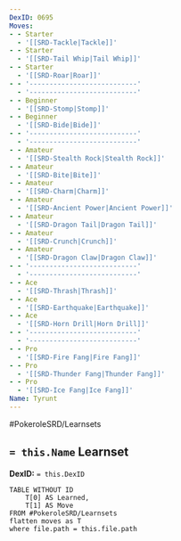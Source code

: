 ```yaml
---
DexID: 0695
Moves:
- - Starter
  - '[[SRD-Tackle|Tackle]]'
- - Starter
  - '[[SRD-Tail Whip|Tail Whip]]'
- - Starter
  - '[[SRD-Roar|Roar]]'
- - '---------------------------'
  - '---------------------------'
- - Beginner
  - '[[SRD-Stomp|Stomp]]'
- - Beginner
  - '[[SRD-Bide|Bide]]'
- - '---------------------------'
  - '---------------------------'
- - Amateur
  - '[[SRD-Stealth Rock|Stealth Rock]]'
- - Amateur
  - '[[SRD-Bite|Bite]]'
- - Amateur
  - '[[SRD-Charm|Charm]]'
- - Amateur
  - '[[SRD-Ancient Power|Ancient Power]]'
- - Amateur
  - '[[SRD-Dragon Tail|Dragon Tail]]'
- - Amateur
  - '[[SRD-Crunch|Crunch]]'
- - Amateur
  - '[[SRD-Dragon Claw|Dragon Claw]]'
- - '---------------------------'
  - '---------------------------'
- - Ace
  - '[[SRD-Thrash|Thrash]]'
- - Ace
  - '[[SRD-Earthquake|Earthquake]]'
- - Ace
  - '[[SRD-Horn Drill|Horn Drill]]'
- - '---------------------------'
  - '---------------------------'
- - Pro
  - '[[SRD-Fire Fang|Fire Fang]]'
- - Pro
  - '[[SRD-Thunder Fang|Thunder Fang]]'
- - Pro
  - '[[SRD-Ice Fang|Ice Fang]]'
Name: Tyrunt
---
```


#PokeroleSRD/Learnsets

## `= this.Name` Learnset

**DexID:** `= this.DexID`

```dataview
TABLE WITHOUT ID
    T[0] AS Learned,
    T[1] AS Move
FROM #PokeroleSRD/Learnsets
flatten moves as T
where file.path = this.file.path
```
